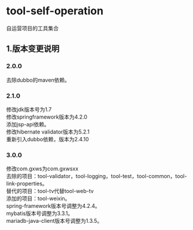 # tool-self-operation

自运营项目的工具集合

## 1.版本变更说明

### 2.0.0
去除dubbo的maven依赖。<br>

### 2.1.0
修改jdk版本号为1.7<br>
修改springframework版本为4.2.0<br>
添加jsp-api依赖。<br>
修改hibernate validator版本为5.2.1<br>
重新引入dubbo依赖，版本为2.4.10<br>

### 3.0.0
修改com.gxws为com.gxwsxx<br>
去除的项目：tool-validator，tool-logging，tool-test，tool-common，tool-link-properties。<br>
替代的项目：tool-tv代替tool-web-tv<br>
添加的项目：tool-weixin。<br>
spring-framework版本号调整为4.2.4。<br>
mybatis版本号调整为3.3.1。<br>
mariadb-java-client版本号调整为1.3.5。<br>


